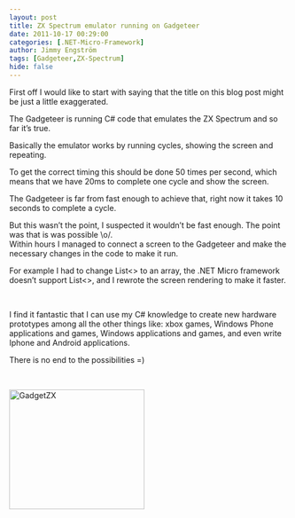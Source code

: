 ```yaml
---
layout: post
title: ZX Spectrum emulator running on Gadgeteer
date: 2011-10-17 00:29:00
categories: [.NET-Micro-Framework]
author: Jimmy Engström
tags: [Gadgeteer,ZX-Spectrum]
hide: false
---
```

<p>First off I would like to start with saying that the title on this blog post might be just a little exaggerated.</p>
<p>The Gadgeteer is running C# code that emulates the ZX Spectrum and so far it&rsquo;s true.</p>
<p>Basically the emulator works by running cycles, showing the screen and repeating.</p>
<p>To get the correct timing this should be done 50 times per second, which means that we have 20ms to complete one cycle and show the screen.</p>
<p>The Gadgeteer is far from fast enough to achieve that, right now it takes&nbsp;10 seconds&nbsp;to complete a cycle.</p>
<p>But this wasn&rsquo;t the point, I suspected it wouldn&rsquo;t be fast enough. The point was that is was possible \o/. <br />Within hours I managed to connect a screen to the Gadgeteer and make the necessary changes in the code to make it run.</p>
<p>For example I had to change List&lt;&gt; to an array, the .NET Micro framework doesn&rsquo;t support List&lt;&gt;, and I rewrote the screen rendering to make it faster.</p>
<p>&nbsp;</p>
<p>I find it fantastic that I can use my C# knowledge to create new hardware prototypes among all the other things like: xbox games, Windows Phone applications and games, Windows applications and games, and even write Iphone and Android applications.</p>
<p>There is no end to the possibilities =)</p>
<p>&nbsp;</p>
<p><a href="/PostImages/GadgetZX.png"><img style="background-image: none; padding-left: 0px; padding-right: 0px; display: inline; padding-top: 0px; border-width: 0px;" title="GadgetZX" src="/PostImages/GadgetZX_thumb.png" alt="GadgetZX" width="244" height="216" border="0" /></a></p>
